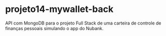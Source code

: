 # projeto14-mywallet-back
API com MongoDB para o projeto Full Stack de uma carteira de controle de finanças pessoais simulando o app do Nubank.
